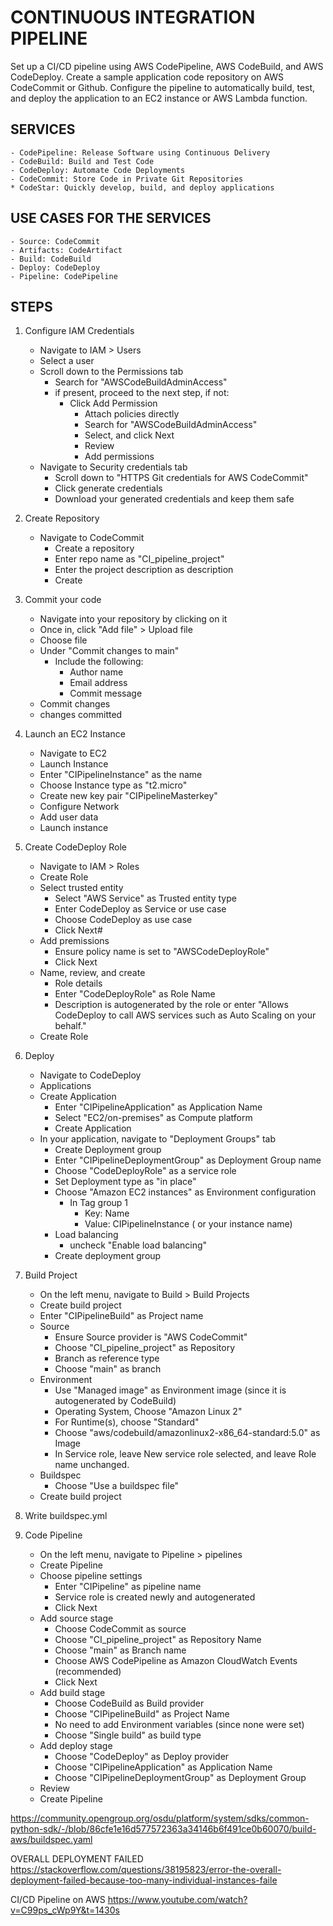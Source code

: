 # CONTINUOUS INTEGRATION PIPELINE

Set up a CI/CD pipeline using AWS CodePipeline, AWS CodeBuild, and AWS CodeDeploy. Create a sample application code repository on AWS CodeCommit or Github. Configure the pipeline to automatically build, test, and deploy the application to an EC2 instance or AWS Lambda function.

## SERVICES
    - CodePipeline: Release Software using Continuous Delivery
    - CodeBuild: Build and Test Code
    - CodeDeploy: Automate Code Deployments
    - CodeCommit: Store Code in Private Git Repositories
    * CodeStar: Quickly develop, build, and deploy applications

## USE CASES FOR THE SERVICES
    - Source: CodeCommit
    - Artifacts: CodeArtifact
    - Build: CodeBuild
    - Deploy: CodeDeploy
    - Pipeline: CodePipeline

## STEPS
1. Configure IAM Credentials
    - Navigate to IAM > Users
    - Select a user
    - Scroll down to the Permissions tab
        - Search for "AWSCodeBuildAdminAccess"
        - if present, proceed to the next step, if not:
            - Click Add Permission
                - Attach policies directly
                - Search for "AWSCodeBuildAdminAccess"
                - Select, and click Next
                - Review
                - Add permissions
    - Navigate to Security credentials tab
        - Scroll down to "HTTPS Git credentials for AWS CodeCommit"
        - Click generate credentials
        - Download your generated credentials and keep them safe

2. Create Repository
    - Navigate to CodeCommit
        - Create a repository
        - Enter repo name as "CI_pipeline_project"
        - Enter the project description as description
        - Create

3. Commit your code
    - Navigate into your repository by clicking on it
    - Once in, click "Add file" > Upload file
    - Choose file
    - Under "Commit changes to main"
        - Include the following:
            - Author name
            - Email address
            - Commit message
    - Commit changes

    * changes committed

4. Launch an EC2 Instance
    - Navigate to EC2
    - Launch Instance
    - Enter "CIPipelineInstance" as the name
    - Choose Instance type as "t2.micro"
    - Create new key pair "CIPipelineMasterkey"
    - Configure Network
    - Add user data
    - Launch instance

5. Create CodeDeploy Role
    - Navigate to IAM > Roles
    - Create Role
    - Select trusted entity
        - Select "AWS Service" as Trusted entity type
        - Enter CodeDeploy as Service or use case
        - Choose CodeDeploy as use case
        - Click Next#
    - Add premissions
        -  Ensure policy name is set to "AWSCodeDeployRole"
        - Click Next
    - Name, review, and create
        - Role details
        - Enter "CodeDeployRole" as Role Name
        - Description is autogenerated by the role or enter "Allows CodeDeploy to call AWS services such as Auto Scaling on your behalf."
    - Create Role

6. Deploy
    - Navigate to CodeDeploy
    - Applications
    - Create Application
        - Enter "CIPipelineApplication" as Application Name
        - Select "EC2/on-premises" as Compute platform
        - Create Application
    - In your application, navigate to "Deployment Groups" tab
        - Create Deployment group
        - Enter "CIPipelineDeploymentGroup" as Deployment Group name
        - Choose "CodeDeployRole" as a service role
        - Set Deployment type as "in place"
        - Choose "Amazon EC2 instances" as Environment configuration
            - In Tag group 1
                - Key: Name
                - Value: CIPipelineInstance ( or your instance name)
        - Load balancing
            - uncheck "Enable load balancing"   
        - Create deployment group

7. Build Project
    - On the left menu, navigate to Build > Build Projects
    - Create build project 
    - Enter "CIPipelineBuild" as Project name
    - Source
        - Ensure Source provider is "AWS CodeCommit"
        - Choose "CI_pipeline_project" as Repository
        - Branch as reference type
        - Choose "main" as branch
    - Environment
        - Use "Managed image" as Environment image (since it is autogenerated by CodeBuild)
        - Operating System, Choose "Amazon Linux 2"
        - For Runtime(s), choose "Standard"
        - Choose "aws/codebuild/amazonlinux2-x86_64-standard:5.0" as Image
        - In Service role, leave New service role selected, and leave Role name unchanged.
    - Buildspec
        - Choose "Use a buildspec file" 
    - Create build project


8. Write buildspec.yml

9. Code Pipeline
    - On the left menu, navigate to Pipeline > pipelines
    - Create Pipeline
    - Choose pipeline settings
        - Enter "CIPipeline" as pipeline name
        - Service role is created newly and autogenerated
        - Click Next
    - Add source stage
        - Choose CodeCommit as source
        - Choose "CI_pipeline_project" as Repository Name
        - Choose "main" as Branch name
        - Choose AWS CodePipeline as Amazon CloudWatch Events (recommended)
        - Click Next
    - Add build stage
        - Choose CodeBuild as Build provider
        - Choose "CIPipelineBuild" as Project Name
        * No need to add Environment variables (since none were set)
        - Choose "Single build" as build type
    - Add deploy stage
        - Choose "CodeDeploy" as Deploy provider
        - Choose "CIPipelineApplication" as Application Name
        - Choose "CIPipelineDeploymentGroup" as Deployment Group
    - Review
    - Create Pipeline
    

    

    




https://community.opengroup.org/osdu/platform/system/sdks/common-python-sdk/-/blob/86cfe1e16d577572363a34146b6f491ce0b60070/build-aws/buildspec.yaml

OVERALL DEPLOYMENT FAILED
https://stackoverflow.com/questions/38195823/error-the-overall-deployment-failed-because-too-many-individual-instances-faile

CI/CD Pipeline on AWS
https://www.youtube.com/watch?v=C99ps_cWp9Y&t=1430s